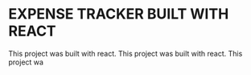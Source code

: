 # EXPENSE TRACKER BUILT WITH REACT

This project was built with react.
This project was built with react.
This project wa



